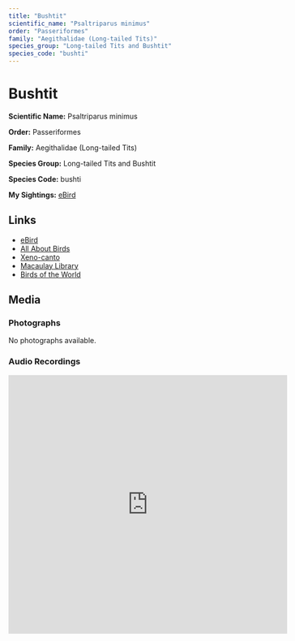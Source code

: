 ```yaml
---
title: "Bushtit"
scientific_name: "Psaltriparus minimus"
order: "Passeriformes"
family: "Aegithalidae (Long-tailed Tits)"
species_group: "Long-tailed Tits and Bushtit"
species_code: "bushti"
---
```


# Bushtit

**Scientific Name:** Psaltriparus minimus

**Order:** Passeriformes

**Family:** Aegithalidae (Long-tailed Tits)

**Species Group:** Long-tailed Tits and Bushtit

**Species Code:** bushti

**My Sightings:** [eBird](https://ebird.org/lifelist?r=world&time=life&spp=bushti)

## Links
* [eBird](https://ebird.org/species/bushti) 
* [All About Birds](https://www.allaboutbirds.org/guide/bushti) 
* [Xeno-canto](https://www.xeno-canto.org/species/bushti) 
* [Macaulay Library](https://search.macaulaylibrary.org/catalog?taxonCode=bushti&sort=rating_rank_desc)
* [Birds of the World](https://birdsoftheworld.org/bow/species/bushti)

## Media
### Photographs
No photographs available.

### Audio Recordings
<iframe src="https://macaulaylibrary.org/asset/626557575/embed" width="550" height="510" frameborder="0" allowfullscreen></iframe>
